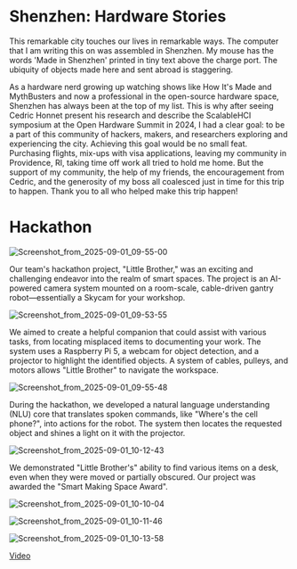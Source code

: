 # Shenzhen: Hardware Stories 

This remarkable city touches our lives in remarkable ways. The computer that I am writing this on was assembled in Shenzhen. My mouse has the words 'Made in Shenzhen' printed in tiny text above the charge port. The ubiquity of objects made here and sent abroad is staggering.

As a hardware nerd growing up watching shows like How It's Made and MythBusters and now a professional in the open-source hardware space, Shenzhen has always been at the top of my list. This is why after seeing Cedric Honnet present his research and describe the ScalableHCI symposium at the Open Hardware Summit in 2024, I had a clear goal: to be a part of this community of hackers, makers, and researchers exploring and experiencing the city. Achieving this goal would be no small feat. Purchasing flights, mix-ups with visa applications, leaving my community in Providence, RI, taking time off work all tried to hold me home. But the support of my community, the help of my friends, the encouragement from Cedric, and the generosity of my boss all coalesced just in time for this trip to happen. Thank you to all who helped make this trip happen! 

# Hackathon
![Screenshot_from_2025-09-01_09-55-00](https://github.com/user-attachments/assets/84ed1703-f636-4a86-a026-ea8871b20718)

Our team's hackathon project, "Little Brother," was an exciting and challenging endeavor into the realm of smart spaces. The project is an AI-powered camera system mounted on a room-scale, cable-driven gantry robot—essentially a Skycam for your workshop.

![Screenshot_from_2025-09-01_09-53-55](https://github.com/user-attachments/assets/fbe43e7e-ef6c-433d-84b4-9a450baf9876)

We aimed to create a helpful companion that could assist with various tasks, from locating misplaced items to documenting your work. The system uses a Raspberry Pi 5, a webcam for object detection, and a projector to highlight the identified objects. A system of cables, pulleys, and motors allows "Little Brother" to navigate the workspace.

![Screenshot_from_2025-09-01_09-55-48](https://github.com/user-attachments/assets/54efd256-f962-475e-918f-cdb146677515)

During the hackathon, we developed a natural language understanding (NLU) core that translates spoken commands, like "Where's the cell phone?", into actions for the robot. The system then locates the requested object and shines a light on it with the projector.

![Screenshot_from_2025-09-01_10-12-43](https://github.com/user-attachments/assets/fdf0376b-4b63-40eb-a95e-f0031c7fa24f)

We demonstrated "Little Brother's" ability to find various items on a desk, even when they were moved or partially obscured. Our project was awarded the "Smart Making Space Award".

![Screenshot_from_2025-09-01_10-10-04](https://github.com/user-attachments/assets/064bbeae-7e3b-464f-9f62-974b9b07b4d2)

![Screenshot_from_2025-09-01_10-11-46](https://github.com/user-attachments/assets/c3404351-0491-4a72-9728-237f60c484ec)

![Screenshot_from_2025-09-01_10-13-58](https://github.com/user-attachments/assets/4a91a8c2-2e9b-4f2f-b10d-ae46ebdc671a)

[Video](https://youtu.be/nWw6RP7YdS4)



